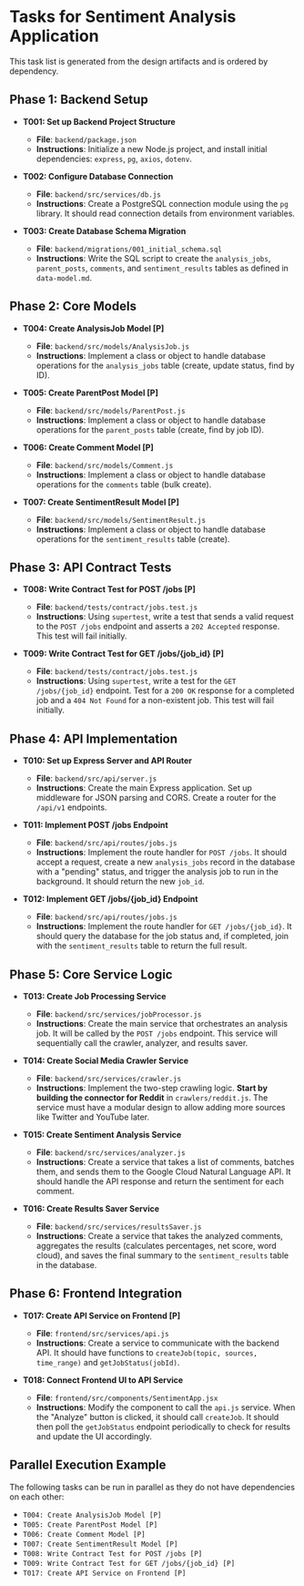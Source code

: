 # Tasks for Sentiment Analysis Application

This task list is generated from the design artifacts and is ordered by dependency.

## Phase 1: Backend Setup

*   **T001: Set up Backend Project Structure**
    *   **File**: `backend/package.json`
    *   **Instructions**: Initialize a new Node.js project, and install initial dependencies: `express`, `pg`, `axios`, `dotenv`.

*   **T002: Configure Database Connection**
    *   **File**: `backend/src/services/db.js`
    *   **Instructions**: Create a PostgreSQL connection module using the `pg` library. It should read connection details from environment variables.

*   **T003: Create Database Schema Migration**
    *   **File**: `backend/migrations/001_initial_schema.sql`
    *   **Instructions**: Write the SQL script to create the `analysis_jobs`, `parent_posts`, `comments`, and `sentiment_results` tables as defined in `data-model.md`.

## Phase 2: Core Models

*   **T004: Create AnalysisJob Model [P]**
    *   **File**: `backend/src/models/AnalysisJob.js`
    *   **Instructions**: Implement a class or object to handle database operations for the `analysis_jobs` table (create, update status, find by ID).

*   **T005: Create ParentPost Model [P]**
    *   **File**: `backend/src/models/ParentPost.js`
    *   **Instructions**: Implement a class or object to handle database operations for the `parent_posts` table (create, find by job ID).

*   **T006: Create Comment Model [P]**
    *   **File**: `backend/src/models/Comment.js`
    *   **Instructions**: Implement a class or object to handle database operations for the `comments` table (bulk create).

*   **T007: Create SentimentResult Model [P]**
    *   **File**: `backend/src/models/SentimentResult.js`
    *   **Instructions**: Implement a class or object to handle database operations for the `sentiment_results` table (create).

## Phase 3: API Contract Tests

*   **T008: Write Contract Test for POST /jobs [P]**
    *   **File**: `backend/tests/contract/jobs.test.js`
    *   **Instructions**: Using `supertest`, write a test that sends a valid request to the `POST /jobs` endpoint and asserts a `202 Accepted` response. This test will fail initially.

*   **T009: Write Contract Test for GET /jobs/{job_id} [P]**
    *   **File**: `backend/tests/contract/jobs.test.js`
    *   **Instructions**: Using `supertest`, write a test for the `GET /jobs/{job_id}` endpoint. Test for a `200 OK` response for a completed job and a `404 Not Found` for a non-existent job. This test will fail initially.

## Phase 4: API Implementation

*   **T010: Set up Express Server and API Router**
    *   **File**: `backend/src/api/server.js`
    *   **Instructions**: Create the main Express application. Set up middleware for JSON parsing and CORS. Create a router for the `/api/v1` endpoints.

*   **T011: Implement POST /jobs Endpoint**
    *   **File**: `backend/src/api/routes/jobs.js`
    *   **Instructions**: Implement the route handler for `POST /jobs`. It should accept a request, create a new `analysis_jobs` record in the database with a "pending" status, and trigger the analysis job to run in the background. It should return the new `job_id`.

*   **T012: Implement GET /jobs/{job_id} Endpoint**
    *   **File**: `backend/src/api/routes/jobs.js`
    *   **Instructions**: Implement the route handler for `GET /jobs/{job_id}`. It should query the database for the job status and, if completed, join with the `sentiment_results` table to return the full result.

## Phase 5: Core Service Logic

*   **T013: Create Job Processing Service**
    *   **File**: `backend/src/services/jobProcessor.js`
    *   **Instructions**: Create the main service that orchestrates an analysis job. It will be called by the `POST /jobs` endpoint. This service will sequentially call the crawler, analyzer, and results saver.

*   **T014: Create Social Media Crawler Service**
    *   **File**: `backend/src/services/crawler.js`
    *   **Instructions**: Implement the two-step crawling logic. **Start by building the connector for Reddit** in `crawlers/reddit.js`. The service must have a modular design to allow adding more sources like Twitter and YouTube later.

*   **T015: Create Sentiment Analysis Service**
    *   **File**: `backend/src/services/analyzer.js`
    *   **Instructions**: Create a service that takes a list of comments, batches them, and sends them to the Google Cloud Natural Language API. It should handle the API response and return the sentiment for each comment.

*   **T016: Create Results Saver Service**
    *   **File**: `backend/src/services/resultsSaver.js`
    *   **Instructions**: Create a service that takes the analyzed comments, aggregates the results (calculates percentages, net score, word cloud), and saves the final summary to the `sentiment_results` table in the database.

## Phase 6: Frontend Integration

*   **T017: Create API Service on Frontend [P]**
    *   **File**: `frontend/src/services/api.js`
    *   **Instructions**: Create a service to communicate with the backend API. It should have functions to `createJob(topic, sources, time_range)` and `getJobStatus(jobId)`.

*   **T018: Connect Frontend UI to API Service**
    *   **File**: `frontend/src/components/SentimentApp.jsx`
    *   **Instructions**: Modify the component to call the `api.js` service. When the "Analyze" button is clicked, it should call `createJob`. It should then poll the `getJobStatus` endpoint periodically to check for results and update the UI accordingly.

## Parallel Execution Example

The following tasks can be run in parallel as they do not have dependencies on each other:

*   `T004: Create AnalysisJob Model [P]`
*   `T005: Create ParentPost Model [P]`
*   `T006: Create Comment Model [P]`
*   `T007: Create SentimentResult Model [P]`
*   `T008: Write Contract Test for POST /jobs [P]`
*   `T009: Write Contract Test for GET /jobs/{job_id} [P]`
*   `T017: Create API Service on Frontend [P]`

